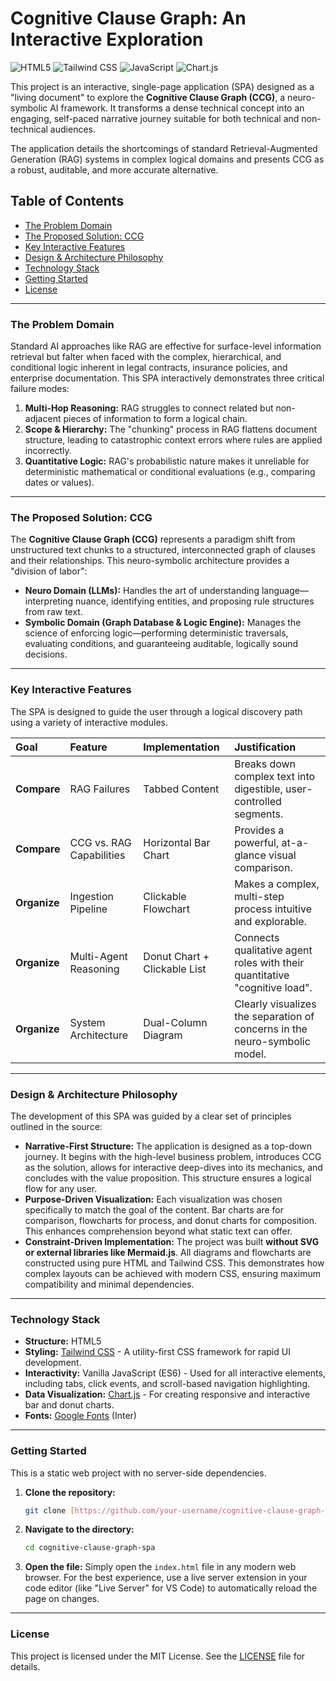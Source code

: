 # Cognitive Clause Graph: An Interactive Exploration

![HTML5](https://img.shields.io/badge/HTML5-E34F26?style=for-the-badge&logo=html5&logoColor=white)
![Tailwind CSS](https://img.shields.io/badge/Tailwind_CSS-38B2AC?style=for-the-badge&logo=tailwind-css&logoColor=white)
![JavaScript](https://img.shields.io/badge/JavaScript-F7DF1E?style=for-the-badge&logo=javascript&logoColor=black)
![Chart.js](https://img.shields.io/badge/Chart.js-FF6384?style=for-the-badge&logo=chartdotjs&logoColor=white)

This project is an interactive, single-page application (SPA) designed as a "living document" to explore the **Cognitive Clause Graph (CCG)**, a neuro-symbolic AI framework. It transforms a dense technical concept into an engaging, self-paced narrative journey suitable for both technical and non-technical audiences.

The application details the shortcomings of standard Retrieval-Augmented Generation (RAG) systems in complex logical domains and presents CCG as a robust, auditable, and more accurate alternative.

## Table of Contents

- [The Problem Domain](#the-problem-domain)
- [The Proposed Solution: CCG](#the-proposed-solution-ccg)
- [Key Interactive Features](#key-interactive-features)
- [Design & Architecture Philosophy](#design--architecture-philosophy)
- [Technology Stack](#technology-stack)
- [Getting Started](#getting-started)
- [License](#license)

---

### The Problem Domain

Standard AI approaches like RAG are effective for surface-level information retrieval but falter when faced with the complex, hierarchical, and conditional logic inherent in legal contracts, insurance policies, and enterprise documentation. This SPA interactively demonstrates three critical failure modes:

1.  **Multi-Hop Reasoning:** RAG struggles to connect related but non-adjacent pieces of information to form a logical chain.
2.  **Scope & Hierarchy:** The "chunking" process in RAG flattens document structure, leading to catastrophic context errors where rules are applied incorrectly.
3.  **Quantitative Logic:** RAG's probabilistic nature makes it unreliable for deterministic mathematical or conditional evaluations (e.g., comparing dates or values).

---

### The Proposed Solution: CCG

The **Cognitive Clause Graph (CCG)** represents a paradigm shift from unstructured text chunks to a structured, interconnected graph of clauses and their relationships. This neuro-symbolic architecture provides a "division of labor":

- **Neuro Domain (LLMs):** Handles the art of understanding language—interpreting nuance, identifying entities, and proposing rule structures from raw text.
- **Symbolic Domain (Graph Database & Logic Engine):** Manages the science of enforcing logic—performing deterministic traversals, evaluating conditions, and guaranteeing auditable, logically sound decisions.

---

### Key Interactive Features

The SPA is designed to guide the user through a logical discovery path using a variety of interactive modules.

| Goal         | Feature                  | Implementation               | Justification                                                              |
| :----------- | :----------------------- | :--------------------------- | :------------------------------------------------------------------------- |
| **Compare**  | RAG Failures             | Tabbed Content               | Breaks down complex text into digestible, user-controlled segments.        |
| **Compare**  | CCG vs. RAG Capabilities | Horizontal Bar Chart         | Provides a powerful, at-a-glance visual comparison.                        |
| **Organize** | Ingestion Pipeline       | Clickable Flowchart          | Makes a complex, multi-step process intuitive and explorable.              |
| **Organize** | Multi-Agent Reasoning    | Donut Chart + Clickable List | Connects qualitative agent roles with their quantitative "cognitive load". |
| **Organize** | System Architecture      | Dual-Column Diagram          | Clearly visualizes the separation of concerns in the neuro-symbolic model. |

---

### Design & Architecture Philosophy

The development of this SPA was guided by a clear set of principles outlined in the source:

- **Narrative-First Structure:** The application is designed as a top-down journey. It begins with the high-level business problem, introduces CCG as the solution, allows for interactive deep-dives into its mechanics, and concludes with the value proposition. This structure ensures a logical flow for any user.
- **Purpose-Driven Visualization:** Each visualization was chosen specifically to match the goal of the content. Bar charts are for comparison, flowcharts for process, and donut charts for composition. This enhances comprehension beyond what static text can offer.
- **Constraint-Driven Implementation:** The project was built **without SVG or external libraries like Mermaid.js**. All diagrams and flowcharts are constructed using pure HTML and Tailwind CSS. This demonstrates how complex layouts can be achieved with modern CSS, ensuring maximum compatibility and minimal dependencies.

---

### Technology Stack

- **Structure:** HTML5
- **Styling:** [Tailwind CSS](https://tailwindcss.com/) - A utility-first CSS framework for rapid UI development.
- **Interactivity:** Vanilla JavaScript (ES6) - Used for all interactive elements, including tabs, click events, and scroll-based navigation highlighting.
- **Data Visualization:** [Chart.js](https://www.chartjs.org/) - For creating responsive and interactive bar and donut charts.
- **Fonts:** [Google Fonts](https://fonts.google.com/) (Inter)

---

### Getting Started

This is a static web project with no server-side dependencies.

1.  **Clone the repository:**
    ```bash
    git clone [https://github.com/your-username/cognitive-clause-graph-spa.git](https://github.com/your-username/cognitive-clause-graph-spa.git)
    ```
2.  **Navigate to the directory:**
    ```bash
    cd cognitive-clause-graph-spa
    ```
3.  **Open the file:**
    Simply open the `index.html` file in any modern web browser. For the best experience, use a live server extension in your code editor (like "Live Server" for VS Code) to automatically reload the page on changes.

---

### License

This project is licensed under the MIT License. See the [LICENSE](LICENSE) file for details.
